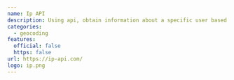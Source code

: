```yaml
---
name: Ip API
description: Using api, obtain information about a specific user based on their IP address.
categories:
  - geocoding
features:
  official: false
  https: false
url: https://ip-api.com/
logo: ip.png
---
```


